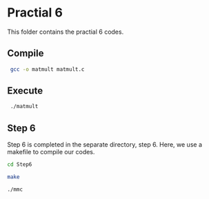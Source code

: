 # Practial 6

This folder contains the practial 6 codes.

## Compile

```bash
 gcc -o matmult matmult.c 
```

## Execute

```bash
 ./matmult 
```

## Step 6 

Step 6 is completed in the separate directory, step 6. Here, we use a makefile to compile our codes. 
```bash
cd Step6
```

```bash
make 
```

```
./mmc
```

